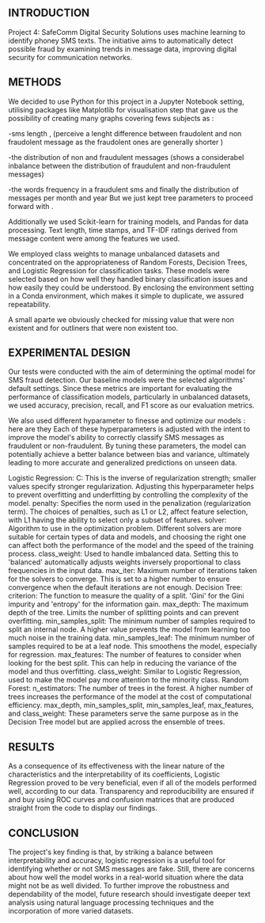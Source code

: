 ## INTRODUCTION
Project 4: SafeComm Digital Security Solutions uses machine learning to identify phoney SMS texts. The initiative aims to automatically detect possible fraud by examining trends in message data, improving digital security for communication networks.

## METHODS
We decided to use Python for this project in a Jupyter Notebook setting, utilising packages like Matplotlib for visualisation  step that gave us the possibility of creating many graphs covering fews subjects as :

-sms length , (perceive a lenght difference between fraudolent and non fraudolent message as the fraudolent ones are generally shorter )

-the distribution of non and fraudulent messages (shows a considerabel inbalance between the distribution of fraudulent and non-fraudulent messages) 

-the words frequency in a fraudulent sms 
and finally the distribution of messages per month and year 
But we just kept tree parameters to proceed forward with . 



Additionally we used Scikit-learn for training models, and Pandas for data processing. Text length, time stamps, and TF-IDF ratings derived from message content were among the features we used. 

We employed class weights to manage unbalanced datasets and concentrated on the appropriateness of Random Forests, Decision Trees, and Logistic Regression for classification tasks. These models were selected based on how well they handled binary classification issues and how easily they could be understood. By enclosing the environment setting in a Conda environment, which makes it simple to duplicate, we assured repeatability.

A small aparte we obviously checked for missing value that were non existent and for outliners that were non existent too.


## EXPERIMENTAL DESIGN
Our tests were conducted with the aim of determining the optimal model for SMS fraud detection. Our baseline models were the selected algorithms' default settings. Since these metrics are important for evaluating the performance of classification models, particularly in unbalanced datasets, we used accuracy, precision, recall, and F1 score as our evaluation metrics.  

We also used different  hyparameter to finesse and optimize  our models : here are they 
Each of these hyperparameters is adjusted with the intent to improve the model's ability to correctly classify SMS messages as fraudulent or non-fraudulent. By tuning these parameters, the model can potentially achieve a better balance between bias and variance, ultimately leading to more accurate and generalized predictions on unseen data.

Logistic Regression:
C: This is the inverse of regularization strength; smaller values specify stronger regularization. Adjusting this hyperparameter helps to prevent overfitting and underfitting by controlling the complexity of the model.
penalty: Specifies the norm used in the penalization (regularization term). The choices of penalties, such as L1 or L2, affect feature selection, with L1 having the ability to select only a subset of features.
solver: Algorithm to use in the optimization problem. Different solvers are more suitable for certain types of data and models, and choosing the right one can affect both the performance of the model and the speed of the training process.
class_weight: Used to handle imbalanced data. Setting this to 'balanced' automatically adjusts weights inversely proportional to class frequencies in the input data.
max_iter: Maximum number of iterations taken for the solvers to converge. This is set to a higher number to ensure convergence when the default iterations are not enough.
Decision Tree:
criterion: The function to measure the quality of a split. 'Gini' for the Gini impurity and 'entropy' for the information gain.
max_depth: The maximum depth of the tree. Limits the number of splitting points and can prevent overfitting.
min_samples_split: The minimum number of samples required to split an internal node. A higher value prevents the model from learning too much noise in the training data.
min_samples_leaf: The minimum number of samples required to be at a leaf node. This smoothens the model, especially for regression.
max_features: The number of features to consider when looking for the best split. This can help in reducing the variance of the model and thus overfitting.
class_weight: Similar to Logistic Regression, used to make the model pay more attention to the minority class.
Random Forest:
n_estimators: The number of trees in the forest. A higher number of trees increases the performance of the model at the cost of computational efficiency.
max_depth, min_samples_split, min_samples_leaf, max_features, and class_weight: These parameters serve the same purpose as in the Decision Tree model but are applied across the ensemble of trees.

## RESULTS
As a consequence of its effectiveness with the linear nature of the characteristics and the interpretability of its coefficients, Logistic Regression proved to be very beneficial, even if all of the models performed well, according to our data. Transparency and reproducibility are ensured if and buy using ROC curves and confusion matrices that are produced straight from the code to display our findings.

## CONCLUSION 
The project's key finding is that, by striking a balance between interpretability and accuracy, logistic regression is a useful tool for identifying whether or not SMS messages are fake. Still, there are concerns about how well the model works in a real-world situation where the data might not be as well divided. To further improve the robustness and dependability of the model, future research should investigate deeper text analysis using natural language processing techniques and the incorporation of more varied datasets.
